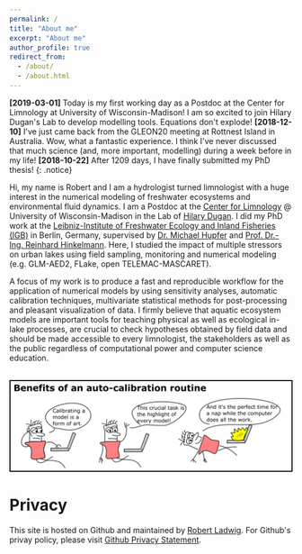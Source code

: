 ```yaml
---
permalink: /
title: "About me"
excerpt: "About me"
author_profile: true
redirect_from: 
  - /about/
  - /about.html
---
```


**[2019-03-01]** Today is my first working day as a Postdoc at the Center for Limnology at University of Wisconsin-Madison! I am so excited to join Hilary Dugan's Lab to develop modelling tools. Equations don't explode! **[2018-12-10]** I've just came back from the GLEON20 meeting at Rottnest Island in Australia. Wow, what a fantastic experience. I think I've never discussed that much science (and, more important, modelling) during a week before in my life!
**[2018-10-22]** After 1209 days, I have finally submitted my PhD thesis!
{: .notice}

Hi, my name is Robert and I am a hydrologist turned limnologist with a huge interest in the numerical modeling of freshwater ecosystems and environmental fluid dynamics. I am a Postdoc at the [Center for Limnology](https://limnology.wisc.edu/) @ University of Wisconsin-Madison in the Lab of [Hilary Dugan](https://dugan.limnology.wisc.edu/). I did my PhD work at the [Leibniz-Institute of Freshwater Ecology and Inland Fisheries (IGB)](https://www.igb-berlin.de/en) in Berlin, Germany, supervised by [Dr. Michael Hupfer](https://www.igb-berlin.de/en/hupfer) and [Prof. Dr.-Ing. Reinhard Hinkelmann](https://www.wahyd.tu-berlin.de/menue/about_us/team/head/prof_dr-ing_reinhard_hinkelmann/). Here, I studied the impact of multiple stressors on urban lakes using field sampling, monitoring and numerical modeling (e.g. GLM-AED2, FLake, open TELEMAC-MASCARET). 

A focus of my work is to produce a fast and reproducible workflow for the application of numerical models by using sensitivity analyses, automatic calibration techniques, multivariate statistical methods for post-processing and pleasant visualization of data. I firmly believe that aquatic ecosystem models are important tools for teaching physical as well as ecological in-lake processes, are crucial to check hypotheses obtained by field data and should be made accessible to every limnologist, the stakeholders as well as the public regardless of computational power and computer science education. 

<br/><img src='/images/model_calibration.png'>

Privacy
======
This site is hosted on Github and maintained by [Robert Ladwig](https://robertladwig.github.io/markdown/). For Github's privay policy, please visit [Github Privacy Statement](https://help.github.com/articles/github-privacy-statement/).
